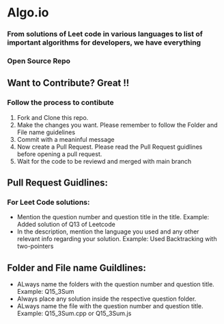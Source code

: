 # Algo.io

### From solutions of Leet code in various languages to list of important algorithms for developers, we have everything

### Open Source Repo

## Want to Contribute? Great !!

### Follow the process to contibute

1. Fork and Clone this repo.
2. Make the changes you want. Please remember to follow the Folder and File name guidelines
3. Commit with a meaninful message
4. Now create a Pull Request. Please read the Pull Request guidlines before opening a pull request.
5. Wait for the code to be reviewd and merged with main branch

## Pull Request Guidlines: 

### For Leet Code solutions: 

- Mention the question number and question title in the title. Example: Added solution of Q13 of Leetcode
- In the description, mention the language you used and any other relevant info regarding your solution. 
Example: Used Backtracking with two-pointers


## Folder and File name Guildlines: 

- ALways name the folders with the question number and question title. Example: Q15_3Sum
- Always place any solution inside the respective question folder. 
- ALways name the file with the question number and question title. Example: Q15_3Sum.cpp or Q15_3Sum.js
